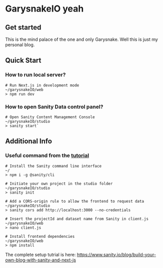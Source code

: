 # GarysnakeIO yeah

## Get started

This is the mind palace of the one and only Garysnake.
Well this is just my personal blog.

## Quick Start

### How to run local server?
```
# Run Next.js in development mode
~/garysnakeIO/web
> npm run dev
```

### How to open Sanity Data control panel?
```
# Open Sanity Content Management Console
~/garysnakeIO/studio
> sanity start`
```

## Additional Info

### Useful command from the [tutorial](https://www.sanity.io/blog/build-your-own-blog-with-sanity-and-next-js?utm_source=github&github_campaing=rbt)
```
# Install the Sanity command line interface
~/
> npm i -g @sanity/cli

# Initiate your own project in the studio folder
~/garysnakeIO/studio
> sanity init

# Add a CORS-origin rule to allow the frontend to request data
~/garysnakeIO/studio
> sanity cors add http://localhost:3000 --no-credentials

# Insert the projectId and dataset name from Sanity in client.js
~/garysnakeIO/web
> nano client.js

# Install frontend dependencies
~/garysnakeIO/web
> npm install
```


The complete setup tutrial is here:
https://www.sanity.io/blog/build-your-own-blog-with-sanity-and-next-js